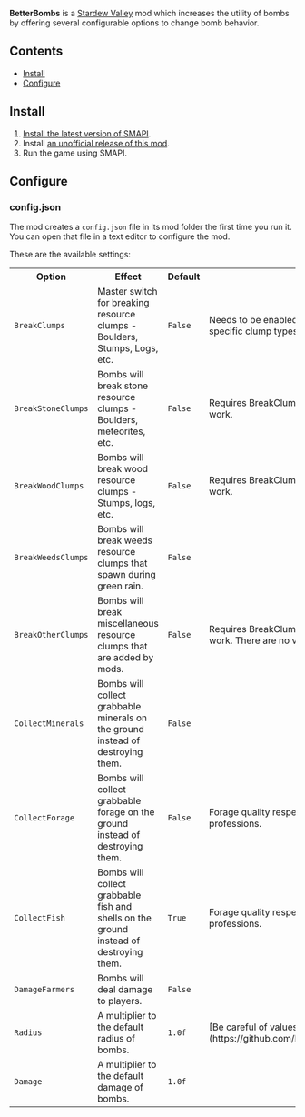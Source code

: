 **BetterBombs** is a [Stardew Valley](https://stardewvalley.net/) mod which increases
the utility of bombs by offering several configurable options to change bomb behavior.

## Contents
* [Install](#install)
* [Configure](#configure)

## Install
1. [Install the latest version of SMAPI](https://smapi.io/).
2. Install [an unofficial release of this mod](https://github.com/justastranger/BetterBombs/releases).
3. Run the game using SMAPI.

## Configure
### config.json
The mod creates a `config.json` file in its mod folder the first time you run it. You can open that
file in a text editor to configure the mod.

These are the available settings:

<table>
  <tr>
    <th>Option</th>
    <th>Effect</th>
    <th>Default</th>
    <th>Notes</th>
  </tr>
  <tr>
    <td>
      <code>BreakClumps</code>
    </td>
    <td>
      Master switch for breaking resource clumps - Boulders, Stumps, Logs, etc.
    </td>
    <td>
      <code>False</code>
    </td>
    <td>
      Needs to be enabled in addition to configs for the specific clump types to break.
    </td>
  </tr>
  <tr>
    <td>
      <code>BreakStoneClumps</code>
    </td>
    <td>
      Bombs will break stone resource clumps - Boulders, meteorites, etc.
    </td>
    <td>
      <code>False</code>
    </td>
    <td>
      Requires BreakClumps to be enabled in order to work.
    </td>
  </tr>
  <tr>
    <td>
      <code>BreakWoodClumps</code>
    </td>
    <td>
      Bombs will break wood resource clumps - Stumps, logs, etc.
    </td>
    <td>
      <code>False</code>
    </td>
    <td>
      Requires BreakClumps to be enabled in order to work.
    </td>
  </tr>
  <tr>
    <td>
      <code>BreakWeedsClumps</code>
    </td>
    <td>
      Bombs will break weeds resource clumps that spawn during green rain.
    </td>
    <td>
      <code>False</code>
    </td>
    <td>
    </td>
  </tr>
  <tr>
    <td>
      <code>BreakOtherClumps</code>
    </td>
    <td>
      Bombs will break miscellaneous resource clumps that are added by mods.
    </td>
    <td>
      <code>False</code>
    </td>
    <td>
      Requires BreakClumps to be enabled in order to work. There are no vanilla clumps in this category.
    </td>
  </tr>
  <tr>
    <td>
      <code>CollectMinerals</code>
    </td>
    <td>
      Bombs will collect grabbable minerals on the ground instead of destroying them.
    </td>
    <td>
      <code>False</code>
    </td>
    <td>
    </td>
  </tr>
  <tr>
    <td>
      <code>CollectForage</code>
    </td>
    <td>
      Bombs will collect grabbable forage  on the ground instead of destroying them.
    </td>
    <td>
      <code>False</code>
    </td>
    <td>
      Forage quality respects foraging level and professions.
    </td>
  </tr>
  <tr>
    <td>
      <code>CollectFish</code>
    </td>
    <td>
      Bombs will collect grabbable fish and shells on the ground instead of destroying them.
    </td>
    <td>
      <code>True</code>
    </td>
    <td>
      Forage quality respects foraging level and professions.
    </td>
  </tr>
  <tr>
    <td>
      <code>DamageFarmers</code>
    </td>
    <td>
      Bombs will deal damage to players.
    </td>
    <td>
      <code>False</code>
    </td>
    <td>
    </td>
  </tr>
  <tr>
    <td>
      <code>Radius</code>
    </td>
    <td>
      A multiplier to the default radius of bombs.
    </td>
    <td>
      <code>1.0f</code>
    </td>
    <td>
      [Be careful of values above 3](https://github.com/PhillZitt/BetterBombs/issues/6).
    </td>
  </tr>
  <tr>
    <td>
      <code>Damage</code>
    </td>
    <td>
      A multiplier to the default damage of bombs.
    </td>
    <td>
      <code>1.0f</code>
    </td>
    <td>
    </td>
  </tr>
</table>
